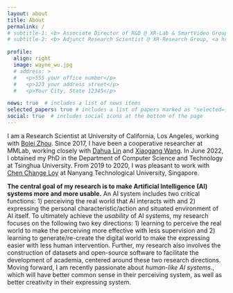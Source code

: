 ```yaml
---
layout: about
title: About
permalink: /
# subtitle-1: <b> Associate Director of R&D @ XR-Lab & SmartVideo Group, <a href='https://www.sensetime.com/en'>SenseTime Group Inc.</a></b>
# subtitle-2: <b> Adjunct Research Scientist @ XR-Research Group, <a href='https://www.shlab.org.cn/'>Shanghai AI Lab.</a></b>

profile:
  align: right
  image: wayne_wu.jpg
  # address: >
  #   <p>555 your office number</p>
  #   <p>123 your address street</p>
  #   <p>Your City, State 12345</p>

news: true  # includes a list of news items
selected_papers: true # includes a list of papers marked as "selected={true}"
social: true  # includes social icons at the bottom of the page
---
```


<!-- 

Write your biography here. Tell the world about yourself. Link to your favorite [subreddit](http://reddit.com). You can put a picture in, too. The code is already in, just name your picture `prof_pic.jpg` and put it in the `img/` folder.

Put your address / P.O. box / other info right below your picture. You can also disable any these elements by editing `profile` property of the YAML header of your `_pages/about.md`. Edit `_bibliography/papers.bib` and Jekyll will render your [publications page](/al-folio/publications/) automatically.

Link to your social media connections, too. This theme is set up to use [Font Awesome icons](http://fortawesome.github.io/Font-Awesome/) and [Academicons](https://jpswalsh.github.io/academicons/), like the ones below. Add your Facebook, Twitter, LinkedIn, Google Scholar, or just disable all of them.
 -->

<!-- **About** -->

<!-- <p>Hey, thanks for stopping by! &#128516;</p> -->

I am a Research Scientist at University of California, Los Angeles, working with [Bolei Zhou](https://boleizhou.github.io/). Since 2017, I have been a cooperative researcher at MMLab, working closely with [Dahua Lin](http://dahua.site/) and [Xiaogang Wang](http://www.ee.cuhk.edu.hk/~xgwang/). In June 2022, I obtained my PhD in the Department of Computer Science and Technology at Tsinghua University. From 2019 to 2020, I was pleasant to work with [Chen Change Loy](https://www.mmlab-ntu.com/person/ccloy/) at Nanyang Technological University, Singapore.



**The central goal of my research is to make Artificial Intelligence (AI) systems more and more usable.** An AI system includes two critical functions: 1) perceiving the real world that AI interacts with and 2) expressing the personal characteristic/action and situated environment of AI itself. To ultimately achieve the <em>usability</em> of AI systems, my research focuses on the following two key directions: 1) learning to perceive the real world to make the perceiving more effective with less supervision and 2) learning to generate/re-create the digital world to make the expressing easier with less human intervention. Further, my research also involves the construction of datasets and open-source software to facilitate the development of academia, centered around these two research directions. Moving forward, I am recently passionate about <em>human-like AI systems</em>., which will have better common sense in their perceiving system, as well as better creativity in their expressing system.

